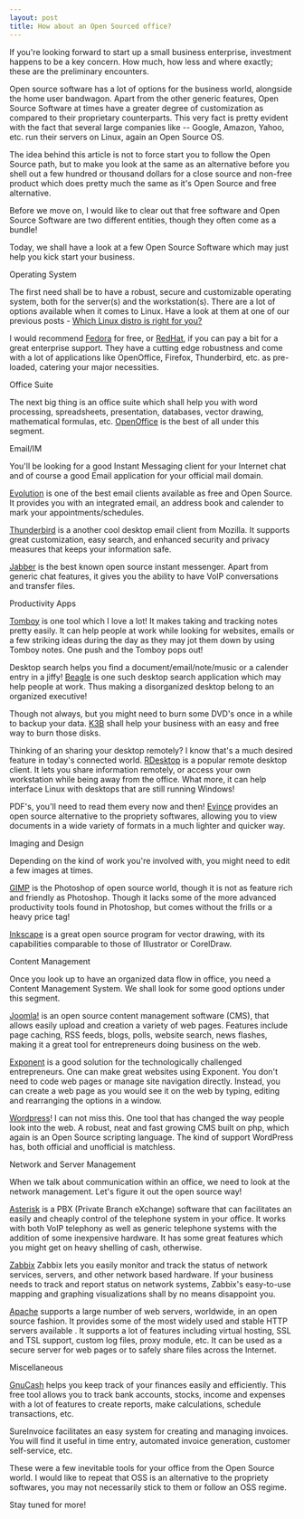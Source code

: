 ```yaml
---
layout: post
title: How about an Open Sourced office?
---
```


If you're looking forward to start up a small business enterprise, investment happens to be a key concern. How much, how less and where exactly; these are the preliminary encounters.

Open source software has a lot of options for the business world, alongside the home user bandwagon.  Apart from the other generic features, Open Source Software at times have a greater degree of customization as compared to their proprietary counterparts. This very fact is pretty evident with the fact that several large companies like -- Google, Amazon, Yahoo, etc. run their servers on Linux, again an Open Source OS.

The idea behind this article is not to force start you to follow the Open Source path, but to make you look at the same as an alternative before you shell out a few hundred or thousand dollars for a close source and non-free product which does pretty much the same as it's Open Source and free alternative.

Before we move on, I would like to clear out that free software and Open Source Software are two different entities, though they often come as a bundle!

Today, we shall have a look at a few Open Source Software which may just help you kick start your business.

Operating System

The first need shall be to have a robust, secure and customizable operating system, both for the server(s) and the workstation(s). There are a lot of options available when it comes to Linux. Have a look at them at one of our previous posts - <a href="/2008/choice-of-linux-distros/">Which Linux distro is right for you?</a>

I would recommend <a href="http://fedoraproject.org">Fedora</a> for free, or <a href="http://www.redhat.com">RedHat</a>, if you can pay a bit for a great enterprise support. They have a cutting edge robustness and come with a lot of applications like OpenOffice, Firefox, Thunderbird, etc. as pre-loaded, catering your major necessities.

Office Suite

The next big thing is an office suite which shall help you with  word processing, spreadsheets, presentation, databases, vector drawing, mathematical formulas, etc. <a href="http://www.openoffice.org">OpenOffice</a> is the best of all under this segment.

Email/IM

You'll be looking for a good Instant Messaging client for your Internet chat and of course a good Email application for your official mail domain.

<a href="http://www.gnome.org/projects/evolution/">Evolution</a> is one of the best email clients available as free and Open Source. It provides you with an integrated email, an address book and calender to mark your appointments/schedules.

<a href="http://www.mozilla.com/thunderbird/">Thunderbird</a> is a another cool desktop email client from Mozilla. It supports great customization, easy search, and enhanced security and privacy measures that keeps your information safe.

<a href="http://www.jabber.org">Jabber</a> is the best known open source instant messenger. Apart from generic chat features, it gives you the ability to have VoIP conversations and transfer files.

Productivity Apps

<a href="http://www.gnome.org/projects/tomboy/">Tomboy</a> is one tool which I love a lot! It makes taking and tracking notes pretty easily. It can help people at work while looking for websites, emails or a few striking ideas during the day as they may jot them down by using Tomboy notes. One push and the Tomboy pops out!

Desktop search helps you find a document/email/note/music or a calender entry in a jiffy! <a href="http://beagle-project.org/">Beagle</a> is one such desktop search application which may help people at work. Thus making a disorganized desktop belong to an organized executive!

Though not always, but you might need to burn some DVD's once in a while to backup your data. <a href="http://k3b.plainblack.com/">K3B</a> shall help your business with an easy and free way to burn those disks.

Thinking of an sharing your desktop remotely? I know that's a much desired feature in today's connected world. <a href="http://www.rdesktop.org/">RDesktop</a> is a popular remote desktop client. It lets you share information remotely, or access your own workstation while being away from the office. What more, it can help interface Linux with desktops that are still running Windows!

PDF's, you'll need to read them every now and then! <a href="http://www.gnome.org/projects/evince">Evince</a> provides an open source alternative to the propriety softwares, allowing you to view documents in a wide variety of formats in a much lighter and quicker way.

Imaging and Design

Depending on the kind of work you're involved with, you might need to edit a few images at times.

<a href="http://www.gimp.org/">GIMP</a> is the Photoshop of open source world, though it is not as feature rich and friendly as Photoshop. Though it lacks some of the more advanced productivity tools found in Photoshop, but comes without the frills or a heavy price tag!

<a href="http://www.inkscape.org/">Inkscape</a> is a great open source program for vector drawing, with its capabilities comparable to those of Illustrator or CorelDraw.

Content Management

Once you look up to have an organized data flow in office, you need a Content Management System. We shall look for some good options under this segment.

<a href="http://www.joomla.org/">Joomla!</a> is an open source content management software (CMS), that allows easily upload and creation a variety of web pages. Features include page caching, RSS feeds, blogs, polls, website search, news flashes, making it a great tool for entrepreneurs doing business on the web.

<a href="http://exponentcms.org/">Exponent</a> is a good solution for the technologically challenged entrepreneurs. One can make great websites using Exponent. You don't need to code web pages or manage site navigation directly. Instead, you can create a web page as you would see it on the web by typing, editing and rearranging the options in a window.

<a href="http://www.wordpress.com">Wordpress</a>! I can not miss this. One tool that has changed the way people look into the web. A robust, neat and fast growing CMS built on php, which again is an Open Source scripting language. The kind of support WordPress has, both official and unofficial is matchless.

Network and Server Management

When we talk about communication within an office, we need to look at the network management. Let's figure it out the open source way!

<a href="http://www.asterisk.org/">Asterisk</a> is a PBX (Private Branch eXchange) software that can facilitates an easily and cheaply control of the telephone system in your office. It works with both VoIP telephony as well as generic telephone systems with the addition of some inexpensive hardware. It has some great features which you might get on heavy shelling of cash, otherwise.

<a href="http://www.zabbix.com/">Zabbix</a> Zabbix lets you easily monitor and track the status of network services, servers, and other network based hardware. If your business needs to track and report status on network systems, Zabbix's easy-to-use mapping and graphing visualizations shall by no means disappoint you.

<a href="http://www.apache.org/">Apache</a> supports a large number of web servers, worldwide, in an open source fashion. It provides some of the most widely used and stable HTTP servers available . It supports a lot of features including virtual hosting, SSL and TSL support, custom log files, proxy module, etc. It can be used as a secure server for web pages or to safely share files across the Internet.

Miscellaneous

<a href="http://www.gnucash.org/">GnuCash</a> helps you keep track of your finances easily and efficiently. This free tool allows you to track bank accounts, stocks, income and expenses with a lot of features to create reports, make calculations, schedule transactions, etc.

SureInvoice facilitates an easy system for creating and managing invoices. You will find it useful in time entry, automated invoice generation, customer self-service, etc.

These were a few inevitable tools for your office from the Open Source world. I would like to repeat that OSS is an alternative to the propriety softwares, you may not necessarily stick to them or follow an OSS regime.

Stay tuned for more!
